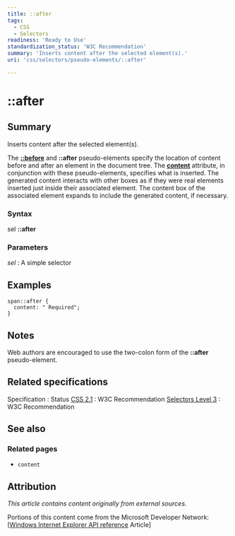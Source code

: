 ```yaml
---
title: ::after
tags:
  - CSS
  - Selectors
readiness: 'Ready to Use'
standardization_status: 'W3C Recommendation'
summary: 'Inserts content after the selected element(s).'
uri: 'css/selectors/pseudo-elements/::after'

---
```

# ::after

## Summary

Inserts content after the selected element(s).

 The [**::before**](/css/selectors/pseudo-elements/::before) and **::after** pseudo-elements specify the location of content before and after an element in the document tree. The [**content**](/css/properties/content) attribute, in conjunction with these pseudo-elements, specifies what is inserted. The generated content interacts with other boxes as if they were real elements inserted just inside their associated element. The content box of the associated element expands to include the generated content, if necessary.

### Syntax

sel **::after**

### Parameters

*sel*
:   A simple selector

## Examples

``` {.css}
span::after {
  content: " Required";
}
```

## Notes

Web authors are encouraged to use the two-colon form of the **::after** pseudo-element.

## Related specifications

Specification
:   Status
[CSS 2.1](http://www.w3.org/TR/CSS2/)
:   W3C Recommendation
[Selectors Level 3](http://www.w3.org/TR/css3-selectors/)
:   W3C Recommendation

## See also

### Related pages

-   `content`

## Attribution

*This article contains content originally from external sources.*

Portions of this content come from the Microsoft Developer Network: [[Windows Internet Explorer API reference](http://msdn.microsoft.com/en-us/library/ie/hh828809%28v=vs.85%29.aspx) Article]

